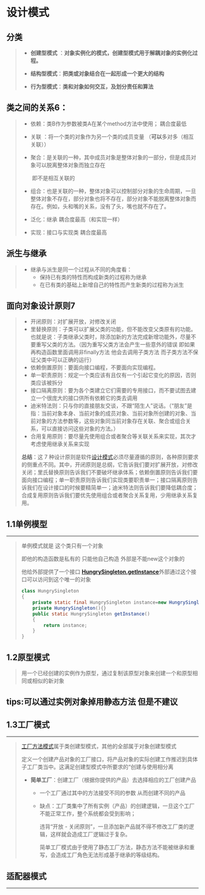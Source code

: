 # 										设计模式

## 分类

> + **创建型模式** ：**对象实例化的模式，创建型模式用于解耦对象的实例化过程。**
>
> + **结构型模式**：**把类或对象结合在一起形成一个更大的结构**
>
> + **行为型模式**：**类和对象如何交互，及划分责任和算法**

## 类之间的关系6：

> + 依赖：类B作为参数被类A在某个method方法中使用； 耦合度最低
>
> + 关联 ：将一个类的对象作为另一个类的成员变量 （**可以**多对多（相互关联））
>
> + 聚合：是关联的一种，其中成员对象是整体对象的一部分，但是成员对象可以脱离整体对象而独立存在
>
>   ​			即不是相互关联的 
>
> + 组合：也是关联的一种，整体对象可以控制部分对象的生命周期，一旦整体对象不存在，部分对象也将不存在，部分对象不能脱离整体对象而存在。例如，头和嘴的关系，没有了头，嘴也就不存在了。
> + 泛化：继承  耦合度最高（和实现一样）
> + 实现：接口与实现类  耦合度最高

## 派生与继承

> + 继承与派生是同一个过程从不同的角度看：
>   + 保持已有类的特性而构成新类的过程称为继承
>   + 在已有类的基础上新增自己的特性而产生新类的过程称为派生



## 面向对象设计原则7

> + 开闭原则：对扩展开放，对修改关闭
> + 里替换原则：子类可以扩展父类的功能，但不能改变父类原有的功能。也就是说：子类继承父类时，除添加新的方法完成新增功能外，尽量不要重写父类的方法。（因为重写父类方法会产生一些意外的错误 即如果再构造函数里面调用非finally方法  他会去调用子类方法 而子类方法不保证父类中可以正确的运行）
> + 依赖倒置原则：要面向接口编程，不要面向实现编程。
> + 单一职责原则：规定一个类应该有且仅有一个引起它变化的原因，否则类应该被拆分
> + 接口隔离原则：要为各个类建立它们需要的专用接口，而不要试图去建立一个很庞大的接口供所有依赖它的类去调用
> + 迪米特法则：只与你的直接朋友交谈，不跟“陌生人”说话。（“朋友”是指：当前对象本身、当前对象的成员对象、当前对象所创建的对象、当前对象的方法参数等，这些对象同当前对象存在关联、聚合或组合关系，可以直接访问这些对象的方法。）
> + 合用复用原则：要尽量先使用组合或者聚合等关联关系来实现，其次才考虑使用继承关系来实现
>
> **总结**：这 7 种设计原则是软件[设计模式](http://c.biancheng.net/design_pattern/)必须尽量遵循的原则，各种原则要求的侧重点不同。其中，开闭原则是总纲，它告诉我们要对扩展开放，对修改关闭；里氏替换原则告诉我们不要破坏继承体系；依赖倒置原则告诉我们要面向接口编程；单一职责原则告诉我们实现类要职责单一；接口隔离原则告诉我们在设计接口的时候要精简单一；迪米特法则告诉我们要降低耦合度；合成复用原则告诉我们要优先使用组合或者聚合关系复用，少用继承关系复用。
>
> 

## 1.1单例模型

------

> 单例模式就是 这个类只有一个对象 
>
> 即他的构造函数是私有的 只能他自己构造 外部是不能new这个对象的
>
> 他给外部提供了一个接口 [**HungrySingleton.getInstance**]()外部通过这个接口可以访问到这个唯一的对象
>
> ```java
> class HungrySingleton
> {
>     private static final HungrySingleton instance=new HungrySingleton();
>     private HungrySingleton(){}
>     public static HungrySingleton getInstance()
>     {
>         return instance;
>     }
> }
> ```
>
> 
>

## 1.2原型模式

> 用一个已经创建的实例作为原型，通过复制该原型对象来创建一个和原型相同或相似的新对象



## tips:可以通过实例对象掉用静态方法  但是不建议



## 1.3工厂模式

------

> [工厂方法模式](http://c.biancheng.net/view/1348.html)属于类创建型模式，其他的全部属于对象创建型模式
>
> 定义一个创建产品对象的工厂接口，将产品对象的实际创建工作推迟到具体子工厂类当中。这满足创建型模式中所要求的“创建与使用相分离
>
> + **简单工厂**：创建工厂（根据你提供的产品）去选择相应的工厂创建产品 
>
>   + 一个工厂通过其中的方法接受不同的参数 从而创建不同的产品
>
>   + 缺点：工厂类集中了所有实例（产品）的创建逻辑，一旦这个工厂不能正常工作，整个系统都会受到影响；
>
>     违背“开放 - 关闭原则”，一旦添加新产品就不得不修改工厂类的逻辑，这样就会造成工厂逻辑过于复杂。
>
>     简单工厂模式由于使用了静态工厂方法，静态方法不能被继承和重写，会造成工厂角色无法形成基于继承的等级结构。









## 适配器模式

------

